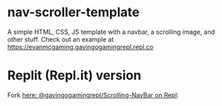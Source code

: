 # nav-scroller-template
A simple HTML, CSS, JS template with a navbar, a scrolling image, and other stuff. Check out an example at https://evanmcgaming.gavingogamingrepl.repl.co

# Replit (Repl.it) version
Fork [here: @gavingogamingrepl/Scrolling-NavBar on Repl](https://replit.com/@gavingogamingrepl/Scrolling-NavBar#index.html):

